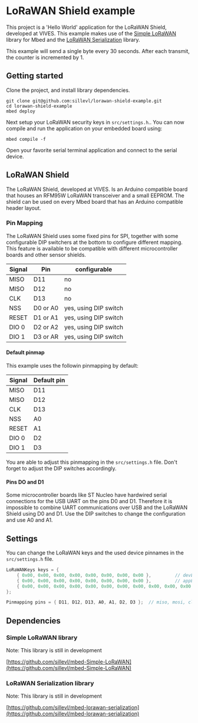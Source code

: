 # LoRaWAN Shield example

This project is a 'Hello World' application for the LoRaWAN Shield, developed at VIVES. This example makes use of the [Simple LoRaWAN](https://github.com/sillevl/mbed-Simple-LoRaWAN) library for Mbed and the [LoRaWAN Serialization](https://github.com/sillevl/mbed-lorawan-serialization) library.

This example will send a single byte every 30 seconds. After each transmit, the counter is incremented by 1.

## Getting started

Clone the project, and install library dependencies.

```
git clone git@github.com:sillevl/lorawan-shield-example.git
cd lorawan-shield-example
mbed deploy
```

Next setup your LoRaWAN security keys in `src/settings.h`..
You can now compile and run the application on your embedded board using:

```
mbed compile -f
```

Open your favorite serial terminal application and connect to the serial device.

## LoRaWAN Shield

The LoRaWAN Shield, developed at VIVES. Is an Arduino compatible board that houses an RFM95W LoRaWAN transceiver and a small EEPROM. The shield can be used on every Mbed board that has an Arduino compatible header layout.

### Pin Mapping

The LoRaWAN Shield uses some fixed pins for SPI, together with some configurable DIP switchers at the bottom to configure different mapping. This feature is available to be compatible with different microcontroller boards and other sensor shields.

Signal | Pin | configurable
--- | --- | ---
MISO | D11 | no
MISO | D12 | no
CLK | D13 | no
NSS | D0 or A0 | yes, using DIP switch
RESET | D1 or A1 | yes, using DIP switch
DIO 0 | D2 or A2 | yes, using DIP switch
DIO 1 | D3 or AR | yes, using DIP switch

#### Default pinmap

This example uses the followin pinmapping by default:

Signal | Default pin 
--- | ---
MISO | D11 
MISO | D12 
CLK | D13
NSS | A0 
RESET | A1 
DIO 0 | D2 
DIO 1 | D3 

You are able to adjust this pinmapping in the `src/settings.h` file. Don't forget to adjust the DIP switches accordingly.

#### Pins DO and D1

Some microcontroller boards like ST Nucleo have hardwired serial connections for the USB UART on the pins D0 and D1. Therefore it is impossible to combine UART communications over USB and the LoRaWAN Shield using D0 and D1. Use the DIP switches to change the configuration and use A0 and A1.

## Settings

You can change the LoRaWAN keys and the used device pinnames in the `src/settings.h` file.

```cpp
LoRaWANKeys keys = { 
    { 0x00, 0x00, 0x00, 0x00, 0x00, 0x00, 0x00, 0x00 },         // devEui
    { 0x00, 0x00, 0x00, 0x00, 0x00, 0x00, 0x00, 0x00 },         // appEui
    { 0x00, 0x00, 0x00, 0x00, 0x00, 0x00, 0x00, 0x00, 0x00, 0x00, 0x00, 0x00, 0x00, 0x00, 0x00, 0x00 } // appKey
};
```

```cpp
Pinmapping pins = { D11, D12, D13, A0, A1, D2, D3 };  // miso, mosi, clk, nss, reset, dio0, dio1
```

## Dependencies

### Simple LoRaWAN library

Note: This library is still in development

[https://github.com/sillevl/mbed-Simple-LoRaWAN](https://github.com/sillevl/mbed-Simple-LoRaWAN)

### LoRaWAN Serialization library

Note: This library is still in development

[https://github.com/sillevl/mbed-lorawan-serialization](https://github.com/sillevl/mbed-lorawan-serialization)